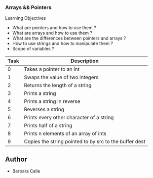 ### Arrays && Pointers

Learning Objectives

 - What are pointers and how to use them ?
 - What are arrays and how to use them ?
 - What are the differences between pointers and arrays ?
 - How to use strings and how to manipulate them ?
 - Scope of variables ?

Task | Description 
------------ | -------------
0 | Takes a pointer to an int 
1 | Swaps the value of two integers
2 | Returns the length of a string
3 | Prints a string
4 | Prints a string in reverse
5 | Reverses a string
6 | Prints every other character of a string
7 | Prints half of a string
8 | Prints n elements of an array of ints
9 | Copies the string pointed to by  src to the buffer dest

## Author

 - Barbara Calle
